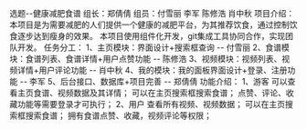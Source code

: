 选题--健康减肥食谱
组长：郑倩倩
组员：付雪丽 李军 陈修浩 肖中秋
项目介绍：
	本项目是为需要减肥的人们提供一个健康的减肥平台，为其推荐饮食，通过控制饮食逐步达到瘦身的效果。
	本项目使用组件化开发，git集成工具协同合作，实现团队开发。
任务分工：
	1、主页模块：界面设计+搜索框查询 -- 付雪丽
	2、食谱模块：食谱列表、食谱详情+用户点赞功能 -- 陈修浩
	3、视频模块：视频列表、视频详情+用户评论功能 -- 肖中秋
	4、我的模块：我的面板界面设计+登录、注册功能 -- 李军
	5、后台接口、数据库+项目完善 -- 郑倩倩
功能介绍：
	1、游客
		可以查看主页食谱、视频数据及其详情；
		可以在主页搜索框搜索食谱；
		点赞、评论、收藏功能等需要登录才可执行；
	2、用户
		查看所有视频、视频数据；
		可以在主页搜索框搜索食谱；
		拥有食谱点赞、收藏，视频评论等权限；
